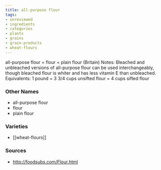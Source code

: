```yaml
---
title: all-purpose flour
tags:
- unreviewed
- ingredients
- categories
- plants
- grains
- grain-products
- wheat-flours
---
```

all-purpose flour = flour = plain flour (Britain) Notes: Bleached and unbleached versions of all-purpose flour can be used interchangeably, though bleached flour is whiter and has less vitamin E than unbleached. Equivalents: 1 pound = 3 3/4 cups unsifted flour = 4 cups sifted flour

### Other Names

* all-purpose flour
* flour
* plain flour

### Varieties

* [[wheat-flours]]

### Sources
* http://foodsubs.com/Flour.html
